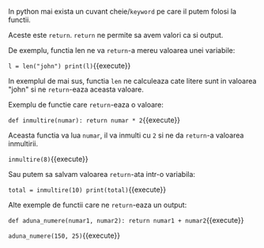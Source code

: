 In python mai exista un cuvant cheie/`keyword` pe care il putem folosi la functii.

Aceste este `return`. `return` ne permite sa avem valori ca si output.

De exemplu, functia len ne va `return`-a mereu valoarea unei variabile:

`l = len("john")
print(l)`{{execute}}

In exemplul de mai sus, functia `len` ne calculeaza cate litere sunt in valoarea "john" si ne `return`-eaza aceasta valoare.

Exemplu de functie care `return`-eaza o valoare:

`
def inmultire(numar):
	return numar * 2
`{{execute}}

Aceasta functia va lua `numar`, il va inmulti cu `2` si ne da `return`-a valoarea inmultirii.

`inmultire(8)`{{execute}}

Sau putem sa salvam valoarea `return`-ata intr-o variabila:

`total = inmultire(10)
print(total)`{{execute}}

Alte exemple de functii care ne `return`-eaza un output:

`
def aduna_numere(numar1, numar2):
	return numar1 + numar2
`{{execute}}

`aduna_numere(150, 25)`{{execute}}
